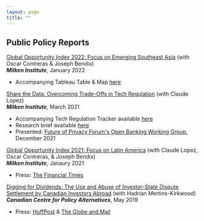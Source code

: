```yaml
---
layout: page
title: ""
---
```

## Public Policy Reports

[Global Opportunity Index 2022: Focus on Emerging Southeast Asia](https://milkeninstitute.org/report/global-opportunity-index-2022-southeast-asia) (with Oscar Contreras & Joseph Bendix)<br>
**_Milken Institute_**, January 2022<br>
  * Accompanying Tableau Table & Map [here](https://milkeninstitute.org/report/global-opportunity-index-2022-white-paper)

[Share the Data: Overcoming Trade-Offs in Tech Regulation](https://papers.ssrn.com/sol3/papers.cfm?abstract_id=3843369) (with Claude Lopez)<br> 
**_Milken Institute_**, March 2021<br>
  * Accompanying Tech Regulation Tracker available [here](https://miresearch.github.io/Tech-Regulation/)<br>
  * Research brief available [here](https://milkeninstitute.org/sites/default/files/2021-08/2021_1pager_tech%26datawQR.pdf)<br>
  * Presented: [Future of Privacy Forum's Open Banking Working Group](https://fpf.org/blog/the-future-is-open-the-u-s-turns-to-open-banking/), December 2021

[Global Opportunity Index 2021: Focus on Latin America](https://www.researchgate.net/publication/349061684_Global_Opportunity_Index_2021_Focus_on_Latin_America) (with Claude Lopez, Oscar Contreras, & Joseph Bendix)<br> **_Milken Institute_**, Janaury 2021<br>
  * Press: [The Financial Times](https://www.fdiintelligence.com/article/79508)

[Digging for Dividends: The Use and Abuse of Investor-State Dispute Settlement by Canadian Investors Abroad](https://www.researchgate.net/publication/339513630_Digging_for_Dividends_The_use_and_abuse_of_investor-state_dispute_settlement_by_Canadian_investors_abroad) (with Hadrian Mertins-Kirkwood)<br> **_Canadian Centre for Policy Alternatives_**, May 2019<br>
  * Press: [HuffPost](https://www.huffingtonpost.ca/2019/04/30/isds-canada-trade-ccpa_a_23719635/) & [The Globe and Mail](https://www.theglobeandmail.com/business/commentary/article-canadian-investors-need-to-stop-suing-foreign-governments-over/)
